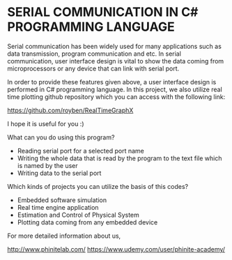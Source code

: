 # SERIAL COMMUNICATION IN C# PROGRAMMING LANGUAGE

Serial communication has been widely used for many applications such as data transmission, program communication and etc. In serial communication, user interface design
is vital to show the data coming from microprocessors or any device that can link with serial port. 

In order to provide these features given above, a user interface design is performed in C# programming language. In this project, we also utilize real time plotting github
repository which you can access with the following link:

https://github.com/royben/RealTimeGraphX
    
I hope it is useful for you :)

What can you do using this program?
    
* Reading serial port for a selected port name
* Writing the whole data that is read by the program to the text file which is named by the user
* Writing data to the serial port
    
Which kinds of projects you can utilize the basis of this codes?
    
* Embedded software simulation
* Real time engine application
* Estimation and Control of Physical System
* Plotting data coming from any embedded device

For more detailed information about us,

http://www.phinitelab.com/ 
https://www.udemy.com/user/phinite-academy/

